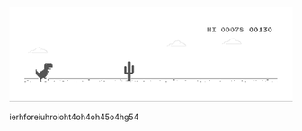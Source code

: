 ![image](https://github.com/sudimuk2017/qwaszx/blob/main/dino.gif)

ierhforeiuhroioht4oh4oh45o4hg54



